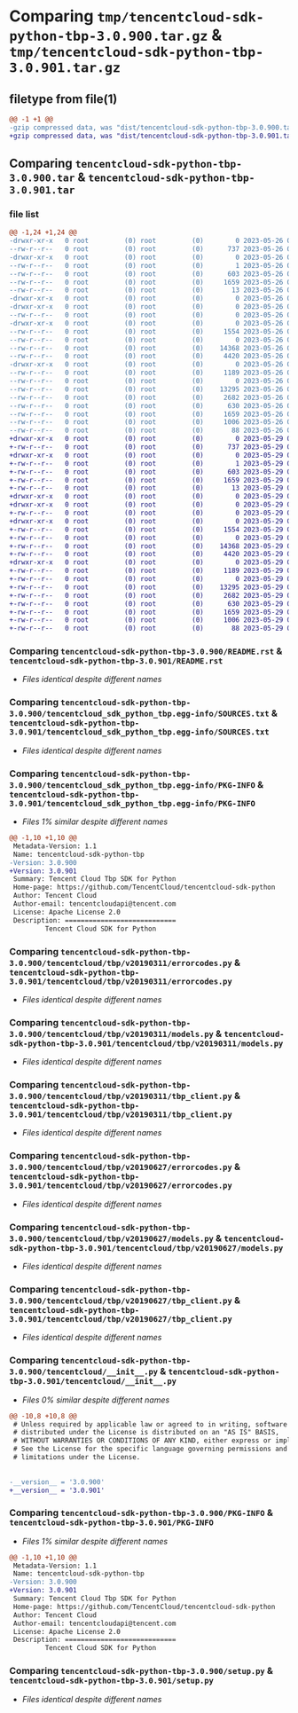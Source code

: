# Comparing `tmp/tencentcloud-sdk-python-tbp-3.0.900.tar.gz` & `tmp/tencentcloud-sdk-python-tbp-3.0.901.tar.gz`

## filetype from file(1)

```diff
@@ -1 +1 @@
-gzip compressed data, was "dist/tencentcloud-sdk-python-tbp-3.0.900.tar", last modified: Fri May 26 02:27:52 2023, max compression
+gzip compressed data, was "dist/tencentcloud-sdk-python-tbp-3.0.901.tar", last modified: Mon May 29 02:36:54 2023, max compression
```

## Comparing `tencentcloud-sdk-python-tbp-3.0.900.tar` & `tencentcloud-sdk-python-tbp-3.0.901.tar`

### file list

```diff
@@ -1,24 +1,24 @@
-drwxr-xr-x   0 root         (0) root         (0)        0 2023-05-26 02:27:52.000000 tencentcloud-sdk-python-tbp-3.0.900/
--rw-r--r--   0 root         (0) root         (0)      737 2023-05-26 02:27:52.000000 tencentcloud-sdk-python-tbp-3.0.900/README.rst
-drwxr-xr-x   0 root         (0) root         (0)        0 2023-05-26 02:27:52.000000 tencentcloud-sdk-python-tbp-3.0.900/tencentcloud_sdk_python_tbp.egg-info/
--rw-r--r--   0 root         (0) root         (0)        1 2023-05-26 02:27:52.000000 tencentcloud-sdk-python-tbp-3.0.900/tencentcloud_sdk_python_tbp.egg-info/dependency_links.txt
--rw-r--r--   0 root         (0) root         (0)      603 2023-05-26 02:27:52.000000 tencentcloud-sdk-python-tbp-3.0.900/tencentcloud_sdk_python_tbp.egg-info/SOURCES.txt
--rw-r--r--   0 root         (0) root         (0)     1659 2023-05-26 02:27:52.000000 tencentcloud-sdk-python-tbp-3.0.900/tencentcloud_sdk_python_tbp.egg-info/PKG-INFO
--rw-r--r--   0 root         (0) root         (0)       13 2023-05-26 02:27:52.000000 tencentcloud-sdk-python-tbp-3.0.900/tencentcloud_sdk_python_tbp.egg-info/top_level.txt
-drwxr-xr-x   0 root         (0) root         (0)        0 2023-05-26 02:27:52.000000 tencentcloud-sdk-python-tbp-3.0.900/tencentcloud/
-drwxr-xr-x   0 root         (0) root         (0)        0 2023-05-26 02:27:52.000000 tencentcloud-sdk-python-tbp-3.0.900/tencentcloud/tbp/
--rw-r--r--   0 root         (0) root         (0)        0 2023-05-26 02:27:52.000000 tencentcloud-sdk-python-tbp-3.0.900/tencentcloud/tbp/__init__.py
-drwxr-xr-x   0 root         (0) root         (0)        0 2023-05-26 02:27:52.000000 tencentcloud-sdk-python-tbp-3.0.900/tencentcloud/tbp/v20190311/
--rw-r--r--   0 root         (0) root         (0)     1554 2023-05-26 02:27:52.000000 tencentcloud-sdk-python-tbp-3.0.900/tencentcloud/tbp/v20190311/errorcodes.py
--rw-r--r--   0 root         (0) root         (0)        0 2023-05-26 02:27:52.000000 tencentcloud-sdk-python-tbp-3.0.900/tencentcloud/tbp/v20190311/__init__.py
--rw-r--r--   0 root         (0) root         (0)    14368 2023-05-26 02:27:52.000000 tencentcloud-sdk-python-tbp-3.0.900/tencentcloud/tbp/v20190311/models.py
--rw-r--r--   0 root         (0) root         (0)     4420 2023-05-26 02:27:52.000000 tencentcloud-sdk-python-tbp-3.0.900/tencentcloud/tbp/v20190311/tbp_client.py
-drwxr-xr-x   0 root         (0) root         (0)        0 2023-05-26 02:27:52.000000 tencentcloud-sdk-python-tbp-3.0.900/tencentcloud/tbp/v20190627/
--rw-r--r--   0 root         (0) root         (0)     1189 2023-05-26 02:27:52.000000 tencentcloud-sdk-python-tbp-3.0.900/tencentcloud/tbp/v20190627/errorcodes.py
--rw-r--r--   0 root         (0) root         (0)        0 2023-05-26 02:27:52.000000 tencentcloud-sdk-python-tbp-3.0.900/tencentcloud/tbp/v20190627/__init__.py
--rw-r--r--   0 root         (0) root         (0)    13295 2023-05-26 02:27:52.000000 tencentcloud-sdk-python-tbp-3.0.900/tencentcloud/tbp/v20190627/models.py
--rw-r--r--   0 root         (0) root         (0)     2682 2023-05-26 02:27:52.000000 tencentcloud-sdk-python-tbp-3.0.900/tencentcloud/tbp/v20190627/tbp_client.py
--rw-r--r--   0 root         (0) root         (0)      630 2023-05-26 02:27:52.000000 tencentcloud-sdk-python-tbp-3.0.900/tencentcloud/__init__.py
--rw-r--r--   0 root         (0) root         (0)     1659 2023-05-26 02:27:52.000000 tencentcloud-sdk-python-tbp-3.0.900/PKG-INFO
--rw-r--r--   0 root         (0) root         (0)     1006 2023-05-26 02:27:52.000000 tencentcloud-sdk-python-tbp-3.0.900/setup.py
--rw-r--r--   0 root         (0) root         (0)       88 2023-05-26 02:27:52.000000 tencentcloud-sdk-python-tbp-3.0.900/setup.cfg
+drwxr-xr-x   0 root         (0) root         (0)        0 2023-05-29 02:36:54.000000 tencentcloud-sdk-python-tbp-3.0.901/
+-rw-r--r--   0 root         (0) root         (0)      737 2023-05-29 02:36:54.000000 tencentcloud-sdk-python-tbp-3.0.901/README.rst
+drwxr-xr-x   0 root         (0) root         (0)        0 2023-05-29 02:36:54.000000 tencentcloud-sdk-python-tbp-3.0.901/tencentcloud_sdk_python_tbp.egg-info/
+-rw-r--r--   0 root         (0) root         (0)        1 2023-05-29 02:36:54.000000 tencentcloud-sdk-python-tbp-3.0.901/tencentcloud_sdk_python_tbp.egg-info/dependency_links.txt
+-rw-r--r--   0 root         (0) root         (0)      603 2023-05-29 02:36:54.000000 tencentcloud-sdk-python-tbp-3.0.901/tencentcloud_sdk_python_tbp.egg-info/SOURCES.txt
+-rw-r--r--   0 root         (0) root         (0)     1659 2023-05-29 02:36:54.000000 tencentcloud-sdk-python-tbp-3.0.901/tencentcloud_sdk_python_tbp.egg-info/PKG-INFO
+-rw-r--r--   0 root         (0) root         (0)       13 2023-05-29 02:36:54.000000 tencentcloud-sdk-python-tbp-3.0.901/tencentcloud_sdk_python_tbp.egg-info/top_level.txt
+drwxr-xr-x   0 root         (0) root         (0)        0 2023-05-29 02:36:54.000000 tencentcloud-sdk-python-tbp-3.0.901/tencentcloud/
+drwxr-xr-x   0 root         (0) root         (0)        0 2023-05-29 02:36:54.000000 tencentcloud-sdk-python-tbp-3.0.901/tencentcloud/tbp/
+-rw-r--r--   0 root         (0) root         (0)        0 2023-05-29 02:36:54.000000 tencentcloud-sdk-python-tbp-3.0.901/tencentcloud/tbp/__init__.py
+drwxr-xr-x   0 root         (0) root         (0)        0 2023-05-29 02:36:54.000000 tencentcloud-sdk-python-tbp-3.0.901/tencentcloud/tbp/v20190311/
+-rw-r--r--   0 root         (0) root         (0)     1554 2023-05-29 02:36:54.000000 tencentcloud-sdk-python-tbp-3.0.901/tencentcloud/tbp/v20190311/errorcodes.py
+-rw-r--r--   0 root         (0) root         (0)        0 2023-05-29 02:36:54.000000 tencentcloud-sdk-python-tbp-3.0.901/tencentcloud/tbp/v20190311/__init__.py
+-rw-r--r--   0 root         (0) root         (0)    14368 2023-05-29 02:36:54.000000 tencentcloud-sdk-python-tbp-3.0.901/tencentcloud/tbp/v20190311/models.py
+-rw-r--r--   0 root         (0) root         (0)     4420 2023-05-29 02:36:54.000000 tencentcloud-sdk-python-tbp-3.0.901/tencentcloud/tbp/v20190311/tbp_client.py
+drwxr-xr-x   0 root         (0) root         (0)        0 2023-05-29 02:36:54.000000 tencentcloud-sdk-python-tbp-3.0.901/tencentcloud/tbp/v20190627/
+-rw-r--r--   0 root         (0) root         (0)     1189 2023-05-29 02:36:54.000000 tencentcloud-sdk-python-tbp-3.0.901/tencentcloud/tbp/v20190627/errorcodes.py
+-rw-r--r--   0 root         (0) root         (0)        0 2023-05-29 02:36:54.000000 tencentcloud-sdk-python-tbp-3.0.901/tencentcloud/tbp/v20190627/__init__.py
+-rw-r--r--   0 root         (0) root         (0)    13295 2023-05-29 02:36:54.000000 tencentcloud-sdk-python-tbp-3.0.901/tencentcloud/tbp/v20190627/models.py
+-rw-r--r--   0 root         (0) root         (0)     2682 2023-05-29 02:36:54.000000 tencentcloud-sdk-python-tbp-3.0.901/tencentcloud/tbp/v20190627/tbp_client.py
+-rw-r--r--   0 root         (0) root         (0)      630 2023-05-29 02:36:54.000000 tencentcloud-sdk-python-tbp-3.0.901/tencentcloud/__init__.py
+-rw-r--r--   0 root         (0) root         (0)     1659 2023-05-29 02:36:54.000000 tencentcloud-sdk-python-tbp-3.0.901/PKG-INFO
+-rw-r--r--   0 root         (0) root         (0)     1006 2023-05-29 02:36:54.000000 tencentcloud-sdk-python-tbp-3.0.901/setup.py
+-rw-r--r--   0 root         (0) root         (0)       88 2023-05-29 02:36:54.000000 tencentcloud-sdk-python-tbp-3.0.901/setup.cfg
```

### Comparing `tencentcloud-sdk-python-tbp-3.0.900/README.rst` & `tencentcloud-sdk-python-tbp-3.0.901/README.rst`

 * *Files identical despite different names*

### Comparing `tencentcloud-sdk-python-tbp-3.0.900/tencentcloud_sdk_python_tbp.egg-info/SOURCES.txt` & `tencentcloud-sdk-python-tbp-3.0.901/tencentcloud_sdk_python_tbp.egg-info/SOURCES.txt`

 * *Files identical despite different names*

### Comparing `tencentcloud-sdk-python-tbp-3.0.900/tencentcloud_sdk_python_tbp.egg-info/PKG-INFO` & `tencentcloud-sdk-python-tbp-3.0.901/tencentcloud_sdk_python_tbp.egg-info/PKG-INFO`

 * *Files 1% similar despite different names*

```diff
@@ -1,10 +1,10 @@
 Metadata-Version: 1.1
 Name: tencentcloud-sdk-python-tbp
-Version: 3.0.900
+Version: 3.0.901
 Summary: Tencent Cloud Tbp SDK for Python
 Home-page: https://github.com/TencentCloud/tencentcloud-sdk-python
 Author: Tencent Cloud
 Author-email: tencentcloudapi@tencent.com
 License: Apache License 2.0
 Description: ============================
         Tencent Cloud SDK for Python
```

### Comparing `tencentcloud-sdk-python-tbp-3.0.900/tencentcloud/tbp/v20190311/errorcodes.py` & `tencentcloud-sdk-python-tbp-3.0.901/tencentcloud/tbp/v20190311/errorcodes.py`

 * *Files identical despite different names*

### Comparing `tencentcloud-sdk-python-tbp-3.0.900/tencentcloud/tbp/v20190311/models.py` & `tencentcloud-sdk-python-tbp-3.0.901/tencentcloud/tbp/v20190311/models.py`

 * *Files identical despite different names*

### Comparing `tencentcloud-sdk-python-tbp-3.0.900/tencentcloud/tbp/v20190311/tbp_client.py` & `tencentcloud-sdk-python-tbp-3.0.901/tencentcloud/tbp/v20190311/tbp_client.py`

 * *Files identical despite different names*

### Comparing `tencentcloud-sdk-python-tbp-3.0.900/tencentcloud/tbp/v20190627/errorcodes.py` & `tencentcloud-sdk-python-tbp-3.0.901/tencentcloud/tbp/v20190627/errorcodes.py`

 * *Files identical despite different names*

### Comparing `tencentcloud-sdk-python-tbp-3.0.900/tencentcloud/tbp/v20190627/models.py` & `tencentcloud-sdk-python-tbp-3.0.901/tencentcloud/tbp/v20190627/models.py`

 * *Files identical despite different names*

### Comparing `tencentcloud-sdk-python-tbp-3.0.900/tencentcloud/tbp/v20190627/tbp_client.py` & `tencentcloud-sdk-python-tbp-3.0.901/tencentcloud/tbp/v20190627/tbp_client.py`

 * *Files identical despite different names*

### Comparing `tencentcloud-sdk-python-tbp-3.0.900/tencentcloud/__init__.py` & `tencentcloud-sdk-python-tbp-3.0.901/tencentcloud/__init__.py`

 * *Files 0% similar despite different names*

```diff
@@ -10,8 +10,8 @@
 # Unless required by applicable law or agreed to in writing, software
 # distributed under the License is distributed on an "AS IS" BASIS,
 # WITHOUT WARRANTIES OR CONDITIONS OF ANY KIND, either express or implied.
 # See the License for the specific language governing permissions and
 # limitations under the License.
 
 
-__version__ = '3.0.900'
+__version__ = '3.0.901'
```

### Comparing `tencentcloud-sdk-python-tbp-3.0.900/PKG-INFO` & `tencentcloud-sdk-python-tbp-3.0.901/PKG-INFO`

 * *Files 1% similar despite different names*

```diff
@@ -1,10 +1,10 @@
 Metadata-Version: 1.1
 Name: tencentcloud-sdk-python-tbp
-Version: 3.0.900
+Version: 3.0.901
 Summary: Tencent Cloud Tbp SDK for Python
 Home-page: https://github.com/TencentCloud/tencentcloud-sdk-python
 Author: Tencent Cloud
 Author-email: tencentcloudapi@tencent.com
 License: Apache License 2.0
 Description: ============================
         Tencent Cloud SDK for Python
```

### Comparing `tencentcloud-sdk-python-tbp-3.0.900/setup.py` & `tencentcloud-sdk-python-tbp-3.0.901/setup.py`

 * *Files identical despite different names*

